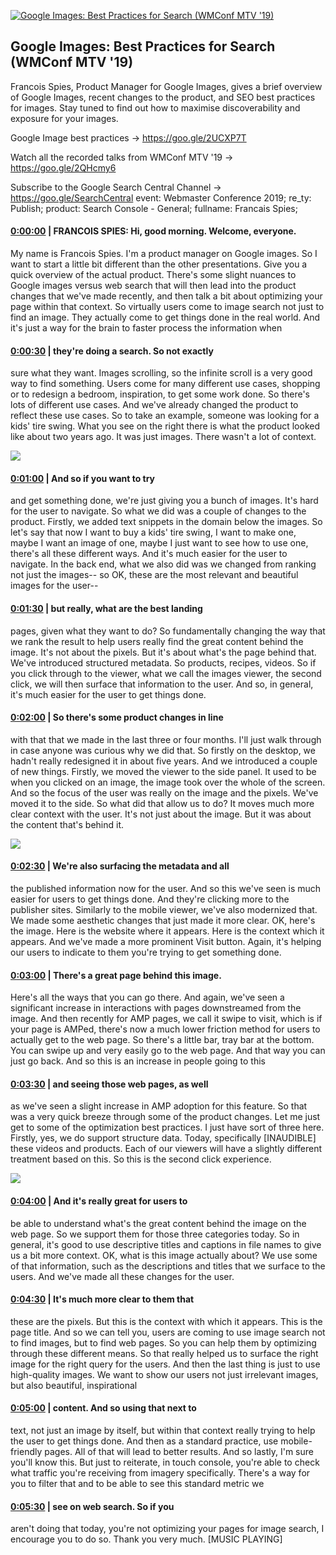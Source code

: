 [![Google Images: Best Practices for Search (WMConf MTV '19)](https://i.ytimg.com/vi/kYwo10wBd_s/hqdefault.jpg)](https://www.youtube.com/watch?v=kYwo10wBd_s)

## Google Images: Best Practices for Search (WMConf MTV '19)

Francois Spies, Product Manager for Google Images, gives a brief overview of Google Images, recent changes to the product, and SEO best practices for images. Stay tuned to find out how to maximise discoverability and exposure for your images.



Google Image best practices → https://goo.gle/2UCXP7T 



Watch all the recorded talks from WMConf MTV '19 → https://goo.gle/2QHcmy6 

Subscribe to the Google Search Central Channel → https://goo.gle/SearchCentral event: Webmaster Conference 2019; re_ty: Publish; product: Search Console - General; fullname: Francais Spies;



#### [0:00:00](https://www.youtube.com/watch?v=kYwo10wBd_s&t=0) |  FRANCOIS SPIES: Hi, good morning. Welcome, everyone.

My name is Francois Spies. I'm a product manager on Google images. So I want to start a little bit different than the other presentations. Give you a quick overview of the actual product. There's some slight nuances to Google images versus web search that will then lead into the product changes that we've made recently, and then talk a bit about optimizing your page within that context. So virtually users come to image search not just to find an image. They actually come to get things done in the real world. And it's just a way for the brain to faster process the information when  

#### [0:00:30](https://www.youtube.com/watch?v=kYwo10wBd_s&t=30) |  they're doing a search. So not exactly

sure what they want. Images scrolling, so the infinite scroll is a very good way to find something. Users come for many different use cases, shopping or to redesign a bedroom, inspiration, to get some work done. So there's lots of different use cases. And we've already changed the product to reflect these use cases. So to take an example, someone was looking for a kids' tire swing. What you see on the right there is what the product looked like about two years ago. It was just images. There wasn't a lot of context.  

![](https://i.ytimg.com/vi/kYwo10wBd_s/hq1.jpg)



#### [0:01:00](https://www.youtube.com/watch?v=kYwo10wBd_s&t=60) |  And so if you want to try

and get something done, we're just giving you a bunch of images. It's hard for the user to navigate. So what we did was a couple of changes to the product. Firstly, we added text snippets in the domain below the images. So let's say that now I want to buy a kids' tire swing, I want to make one, maybe I want an image of one, maybe I just want to see how to use one, there's all these different ways. And it's much easier for the user to navigate. In the back end, what we also did was we changed from ranking not just the images-- so OK, these are the most relevant and beautiful images for the user--  

#### [0:01:30](https://www.youtube.com/watch?v=kYwo10wBd_s&t=90) |  but really, what are the best landing

pages, given what they want to do? So fundamentally changing the way that we rank the result to help users really find the great content behind the image. It's not about the pixels. But it's about what's the page behind that. We've introduced structured metadata. So products, recipes, videos. So if you click through to the viewer, what we call the images viewer, the second click, we will then surface that information to the user. And so, in general, it's much easier for the user to get things done.  

#### [0:02:00](https://www.youtube.com/watch?v=kYwo10wBd_s&t=120) |  So there's some product changes in line

with that that we made in the last three or four months. I'll just walk through in case anyone was curious why we did that. So firstly on the desktop, we hadn't really redesigned it in about five years. And we introduced a couple of new things. Firstly, we moved the viewer to the side panel. It used to be when you clicked on an image, the image took over the whole of the screen. And so the focus of the user was really on the image and the pixels. We've moved it to the side. So what did that allow us to do? It moves much more clear context with the user. It's not just about the image. But it was about the content that's behind it.  

![](https://i.ytimg.com/vi/kYwo10wBd_s/hq2.jpg)



#### [0:02:30](https://www.youtube.com/watch?v=kYwo10wBd_s&t=150) |  We're also surfacing the metadata and all

the published information now for the user. And so this we've seen is much easier for users to get things done. And they're clicking more to the publisher sites. Similarly to the mobile viewer, we've also modernized that. We made some aesthetic changes that just made it more clear. OK, here's the image. Here is the website where it appears. Here is the context which it appears. And we've made a more prominent Visit button. Again, it's helping our users to indicate to them you're trying to get something done.  

#### [0:03:00](https://www.youtube.com/watch?v=kYwo10wBd_s&t=180) |  There's a great page behind this image.

Here's all the ways that you can go there. And again, we've seen a significant increase in interactions with pages downstreamed from the image. And then recently for AMP pages, we call it swipe to visit, which is if your page is AMPed, there's now a much lower friction method for users to actually get to the web page. So there's a little bar, tray bar at the bottom. You can swipe up and very easily go to the web page. And that way you can just go back. And so this is an increase in people going to this  

#### [0:03:30](https://www.youtube.com/watch?v=kYwo10wBd_s&t=210) |  and seeing those web pages, as well

as we've seen a slight increase in AMP adoption for this feature. So that was a very quick breeze through some of the product changes. Let me just get to some of the optimization best practices. I just have sort of three here. Firstly, yes, we do support structure data. Today, specifically [INAUDIBLE] these videos and products. Each of our viewers will have a slightly different treatment based on this. So this is the second click experience.  

![](https://i.ytimg.com/vi/kYwo10wBd_s/hq3.jpg)



#### [0:04:00](https://www.youtube.com/watch?v=kYwo10wBd_s&t=240) |  And it's really great for users to

be able to understand what's the great content behind the image on the web page. So we support them for those three categories today. So in general, it's good to use descriptive titles and captions in file names to give us a bit more context. OK, what is this image actually about? We use some of that information, such as the descriptions and titles that we surface to the users. And we've made all these changes for the user.  

#### [0:04:30](https://www.youtube.com/watch?v=kYwo10wBd_s&t=270) |  It's much more clear to them that

these are the pixels. But this is the context with which it appears. This is the page title. And so we can tell you, users are coming to use image search not to find images, but to find web pages. So you can help them by optimizing through these different means. So that really helped us to surface the right image for the right query for the users. And then the last thing is just to use high-quality images. We want to show our users not just irrelevant images, but also beautiful, inspirational  

#### [0:05:00](https://www.youtube.com/watch?v=kYwo10wBd_s&t=300) |  content. And so using that next to

text, not just an image by itself, but within that context really trying to help the user to get things done. And then as a standard practice, use mobile-friendly pages. All of that will lead to better results. And so lastly, I'm sure you'll know this. But just to reiterate, in touch console, you're able to check what traffic you're receiving from imagery specifically. There's a way for you to filter that and to be able to see this standard metric we  

#### [0:05:30](https://www.youtube.com/watch?v=kYwo10wBd_s&t=330) |  see on web search. So if you

aren't doing that today, you're not optimizing your pages for image search, I encourage you to do so. Thank you very much. [MUSIC PLAYING]  